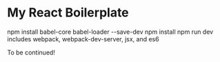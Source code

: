 # My React Boilerplate

npm install babel-core babel-loader --save-dev
npm install
npm run dev
includes webpack, webpack-dev-server, jsx, and es6

To be continued!
